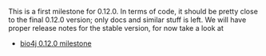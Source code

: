 This is a first milestone for 0.12.0. In terms of code, it should be pretty close to the final 0.12.0 version; only docs and similar stuff is left. We will have proper release notes for the stable version, for now take a look at

- [bio4j 0.12.0 milestone](https://github.com/bio4j/bio4j/milestones/bio4j%200.12.0)

